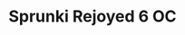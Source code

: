 ---
slug: sprunki-rejoyed-6-oc
title: Sprunki Rejoyed 6 OC
description: "Sprunki Rejoyed 6 OC is an exciting online game. Play for free directly in your browser!"
icon: /images/popular_mods/Sprunki Rejoyed 6 OC.png
url: https://wowtbc.net/sprunkin/rejoyed-6oc/index.html
previewImage: /images/popular_mods/Sprunki Rejoyed 6 OC.png
type: popular mods

# SEO配置
seo:
  title: "Sprunki Rejoyed 6 OC - Play Free Online Game | Fun Browser Games"
  description: "Sprunki Rejoyed 6 OC - Play this fun online game for free in your browser. No download required!"
  ogImage: "/images/popular_mods/Sprunki Rejoyed 6 OC.png"
  keywords: "sprunki-rejoyed-6-oc, online game, browser game, free game, popular mods game, play online"

videoUrls:
  - https://www.youtube.com/embed/example1
  - https://www.youtube.com/embed/example2

whyPlay:
  title: "Why Play Sprunki Rejoyed 6 OC?"
  items:
    - "Immersive Gameplay: Sprunki Rejoyed 6 OC offers an engaging and immersive gaming experience that will keep you entertained for hours"
    - "Challenging Levels: Test your skills with increasingly difficult challenges and obstacles"
    - "Beautiful Graphics: Enjoy stunning visuals and smooth animations that bring the game world to life"
    - "Regular Updates: New content and features are added regularly to keep the game fresh and exciting"
    - "Free to Play: Experience all the fun without spending a penny"
    - "Community Features: Connect with other players, share strategies, and compete for high scores"
    - "Cross-Platform: Play on any device with a web browser, no downloads required"

features:
  title: "Key Features of Sprunki Rejoyed 6 OC"
  image: "/images/popular_mods/Sprunki Rejoyed 6 OC.png"
  items:
    - "Intuitive Controls: Easy to learn controls make Sprunki Rejoyed 6 OC accessible for players of all skill levels"
    - "Multiple Game Modes: Enjoy various gameplay options that provide different challenges and experiences"
    - "Character Customization: Personalize your gaming experience with unique characters and items"
    - "Achievement System: Complete special tasks to earn rewards and recognition"
    - "Leaderboards: Compete with players worldwide and see who can achieve the highest scores"

characteristics:
  title: "Game Characteristics"
  image: "/images/popular_mods/Sprunki Rejoyed 6 OC.png"
  items:
    - "Genre: Popular mods game with elements of strategy and skill"
    - "Difficulty: Suitable for both casual gamers and those seeking a challenge"
    - "Play Time: Quick sessions or extended gameplay, depending on your preference"
    - "Art Style: Vibrant and engaging visuals that enhance the gaming experience"
    - "Sound Design: Immersive audio that complements the gameplay perfectly"

info: "Sprunki Rejoyed 6 OC is an exciting online game that offers players a unique and engaging gaming experience. With its intuitive controls, stunning visuals, and challenging gameplay, Sprunki Rejoyed 6 OC provides hours of entertainment for players of all ages and skill levels. Whether you're looking for a quick gaming session during a break or an extended play session, Sprunki Rejoyed 6 OC delivers an immersive experience that will keep you coming back for more. The game features multiple levels of increasing difficulty, ensuring that players are constantly challenged as they progress. With regular updates adding new content and features, Sprunki Rejoyed 6 OC remains fresh and exciting, providing endless entertainment options for its growing community of players."

howToPlayIntro: "Welcome to Sprunki Rejoyed 6 OC! This guide will walk you through the basics and help you master the game. Whether you're a beginner or looking to improve your skills, these tips and instructions will enhance your gaming experience."

howToPlaySteps:
  - title: "Getting Started"
    description: "Begin your Sprunki Rejoyed 6 OC adventure by familiarizing yourself with the controls. Use your keyboard or mouse to navigate through the game interface. The tutorial will guide you through the basic mechanics and help you understand the objectives."
  - title: "Understanding the Objectives"
    description: "In Sprunki Rejoyed 6 OC, your main goal is to progress through levels by completing specific objectives. Each level presents unique challenges that require different strategies and approaches."
  - title: "Mastering the Controls"
    description: "Practice using the controls to improve your precision and reaction time. Sprunki Rejoyed 6 OC requires quick reflexes and strategic thinking to overcome obstacles and defeat opponents."
  - title: "Utilizing Power-ups"
    description: "Collect power-ups throughout the game to enhance your abilities and overcome difficult challenges. Each power-up offers unique advantages that can be crucial for success."
  - title: "Developing Strategies"
    description: "As you progress in Sprunki Rejoyed 6 OC, develop effective strategies for different scenarios. Analyze patterns, anticipate challenges, and adapt your approach to maximize your performance."

faq:
  title: "Frequently Asked Questions about Sprunki Rejoyed 6 OC"
  items:
    - question: "Is Sprunki Rejoyed 6 OC free to play?"
      answer: "Yes, Sprunki Rejoyed 6 OC is completely free to play directly in your web browser. No downloads or purchases are required to enjoy the full game experience."
    - question: "Can I play Sprunki Rejoyed 6 OC on mobile devices?"
      answer: "Yes, Sprunki Rejoyed 6 OC is optimized for both desktop and mobile play. You can enjoy the game on any device with a web browser and internet connection."
    - question: "Are there any in-game purchases?"
      answer: "While Sprunki Rejoyed 6 OC is free to play, there may be optional in-game purchases available for cosmetic items or additional features that don't affect core gameplay."
    - question: "How often is Sprunki Rejoyed 6 OC updated?"
      answer: "The developers regularly update Sprunki Rejoyed 6 OC with new content, features, and improvements based on player feedback and game performance."
    - question: "Can I play Sprunki Rejoyed 6 OC offline?"
      answer: "Currently, Sprunki Rejoyed 6 OC requires an internet connection to play as it's a browser-based online game."
    - question: "Is Sprunki Rejoyed 6 OC suitable for children?"
      answer: "Yes, Sprunki Rejoyed 6 OC is designed to be family-friendly and suitable for players of all ages."
    - question: "How do I report bugs or issues?"
      answer: "If you encounter any problems while playing Sprunki Rejoyed 6 OC, you can report them through the game's support page or contact the developers directly through their website."
    - question: "Still Have Questions?"
      answer: "If you have additional questions about Sprunki Rejoyed 6 OC that aren't covered in this FAQ, please visit our support center or contact our customer service team for assistance."
---